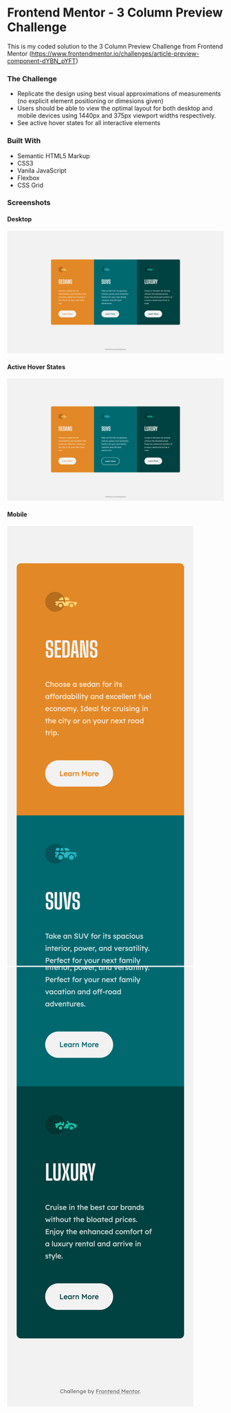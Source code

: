 # Frontend Mentor - 3 Column Preview Challenge

This is my coded solution to the 3 Column Preview Challenge from Frontend Mentor (https://www.frontendmentor.io/challenges/article-preview-component-dYBN_pYFT)


### The Challenge
- Replicate the design using best visual approximations of measurements (no explicit element positioning or dimesions given) 
- Users should be able to view the optimal layout for both desktop and mobile devices using 1440px and 375px viewport widths respectively.
- See active hover states for all interactive elements


### Built With
- Semantic HTML5 Markup
- CSS3
- Vanila JavaScript
- Flexbox
- CSS Grid


### Screenshots 

#### Desktop
![Desktop](./Screenshots/3-column-desktop.png)

#### Active Hover States
![Active States](./Screenshots/3-column-active.png)

#### Mobile
![Mobile](./Screenshots/3-column-mobile-1.png) ![Mobile](./Screenshots/3-column-mobile-2.png)
